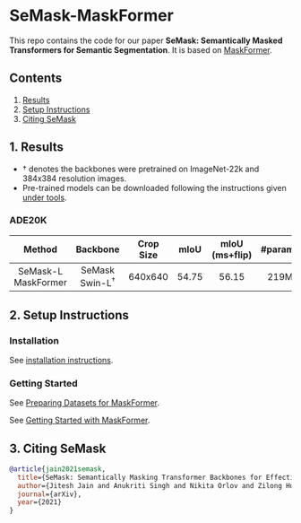 # SeMask-MaskFormer

This repo contains the code for our paper **SeMask: Semantically Masked Transformers for Semantic Segmentation**. It is based on [MaskFormer](https://github.com/facebookresearch/MaskFormer).

## Contents
1. [Results](#1-results)
2. [Setup Instructions](#2-setup-instructions)
3. [Citing SeMask](#3-citing-semask)

## 1. Results

- &dagger; denotes the backbones were pretrained on ImageNet-22k and 384x384 resolution images.
- Pre-trained models can be downloaded following the instructions given [under tools](tools/README.md).

### ADE20K

| Method | Backbone | Crop Size | mIoU | mIoU (ms+flip) | #params | config | Checkpoint |
|   :---:| :---:    | :---:     | :---:| :---:          | :---:   | :---:  |    :---:   |
| SeMask-L MaskFormer | SeMask Swin-L<sup>&dagger;</sup> | 640x640 | 54.75  | 56.15 | 219M | [config](configs/ade20k-150/semask_swin/maskformer_semask_swin_large_IN21k_384_bs16_160k_res640.yaml) | [checkpoint](https://drive.google.com/file/d/1KgKQLGv9CcBqeEvOEDdxQ-O6lpMfHBLw/view?usp=sharing) |

## 2. Setup Instructions

### Installation

See [installation instructions](INSTALL.md).

### Getting Started

See [Preparing Datasets for MaskFormer](datasets/README.md).

See [Getting Started with MaskFormer](GETTING_STARTED.md).

## 3. Citing SeMask

```BibTeX
@article{jain2021semask,
  title={SeMask: Semantically Masking Transformer Backbones for Effective Semantic Segmentation},
  author={Jitesh Jain and Anukriti Singh and Nikita Orlov and Zilong Huang and Jiachen Li and Steven Walton and Humphrey Shi},
  journal={arXiv},
  year={2021}
}
```
